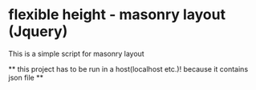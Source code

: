 # flexible height - masonry layout (Jquery)

This is a simple script for masonry layout

** this project has to be run in a host(localhost etc.)! because it contains json file  **

